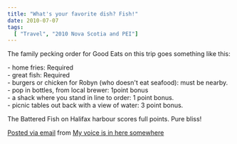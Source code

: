 ```yaml
---
title: "What's your favorite dish? Fish!"
date: 2010-07-07
tags:
  [ "Travel", "2010 Nova Scotia and PEI"]
---
```



The family pecking order for Good Eats on this trip goes something like this:

\- home fries: Required  
\- great fish: Required  
\- burgers or chicken for Robyn (who doesn't eat seafood): must be nearby.  
\- pop in bottles, from local brewer: 1point bonus  
\- a shack where you stand in line to order: 1 point bonus.  
\- picnic tables out back with a view of water: 3 point bonus.

The Battered Fish on Halifax harbour scores full points. Pure bliss!

  

[Posted via email](http://posterous.com) from [My voice is in here somewhere](http://madbaker.posterous.com/whats-your-favorite-dish-fish)
